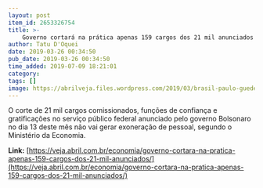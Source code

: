 ```yaml
---
layout: post
item_id: 2653326754
title: >-
    Governo cortará na prática apenas 159 cargos dos 21 mil anunciados
author: Tatu D'Oquei
date: 2019-03-26 00:34:50
pub_date: 2019-03-26 00:34:50
time_added: 2019-07-09 18:21:01
category: 
tags: []
image: https://abrilveja.files.wordpress.com/2019/03/brasil-paulo-guedes-20190320-004.jpg?quality=70&strip=info&w=680&h=453&crop=1
---
```


O corte de 21 mil cargos comissionados, funções de confiança e gratificações no serviço público federal anunciado pelo governo Bolsonaro no dia 13 deste mês não vai gerar exoneração de pessoal, segundo o Ministério da Economia.

**Link:** [https://veja.abril.com.br/economia/governo-cortara-na-pratica-apenas-159-cargos-dos-21-mil-anunciados/](https://veja.abril.com.br/economia/governo-cortara-na-pratica-apenas-159-cargos-dos-21-mil-anunciados/)

